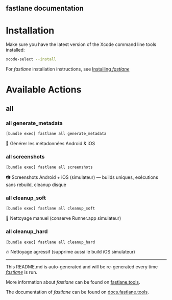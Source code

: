 fastlane documentation
----

# Installation

Make sure you have the latest version of the Xcode command line tools installed:

```sh
xcode-select --install
```

For _fastlane_ installation instructions, see [Installing _fastlane_](https://docs.fastlane.tools/#installing-fastlane)

# Available Actions

## all

### all generate_metadata

```sh
[bundle exec] fastlane all generate_metadata
```

📸 Générer les métadonnées Android & iOS

### all screenshots

```sh
[bundle exec] fastlane all screenshots
```

📷 Screenshots Android + iOS (simulateur) — builds uniques, exécutions sans rebuild, cleanup disque

### all cleanup_soft

```sh
[bundle exec] fastlane all cleanup_soft
```

🧽 Nettoyage manuel (conserve Runner.app simulateur)

### all cleanup_hard

```sh
[bundle exec] fastlane all cleanup_hard
```

🔥 Nettoyage agressif (supprime aussi le build iOS simulateur)

----

This README.md is auto-generated and will be re-generated every time [_fastlane_](https://fastlane.tools) is run.

More information about _fastlane_ can be found on [fastlane.tools](https://fastlane.tools).

The documentation of _fastlane_ can be found on [docs.fastlane.tools](https://docs.fastlane.tools).
